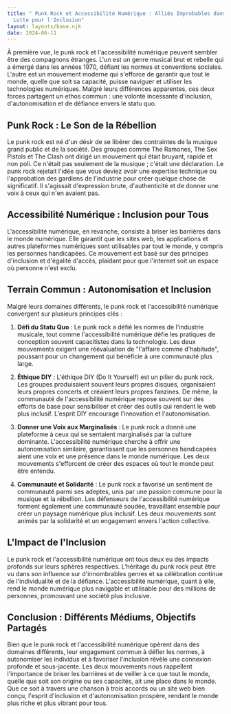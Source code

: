 ```yaml
---
title: " Punk Rock et Accessibilité Numérique : Alliés Improbables dans une
  Lutte pour l'Inclusion"
layout: layouts/base.njk
date: 2024-06-11
---
```

À première vue, le punk rock et l'accessibilité numérique peuvent sembler être des compagnons étranges. L'un est un genre musical brut et rebelle qui a émergé dans les années 1970, défiant les normes et conventions sociales. L'autre est un mouvement moderne qui s'efforce de garantir que tout le monde, quelle que soit sa capacité, puisse naviguer et utiliser les technologies numériques. Malgré leurs différences apparentes, ces deux forces partagent un ethos commun : une volonté incessante d'inclusion, d'autonomisation et de défiance envers le statu quo.

## Punk Rock : Le Son de la Rébellion

Le punk rock est né d'un désir de se libérer des contraintes de la musique grand public et de la société. Des groupes comme The Ramones, The Sex Pistols et The Clash ont dirigé un mouvement qui était bruyant, rapide et non poli. Ce n'était pas seulement de la musique ; c'était une déclaration. Le punk rock rejetait l'idée que vous deviez avoir une expertise technique ou l'approbation des gardiens de l'industrie pour créer quelque chose de significatif. Il s'agissait d'expression brute, d'authenticité et de donner une voix à ceux qui n'en avaient pas.

## Accessibilité Numérique : Inclusion pour Tous

L'accessibilité numérique, en revanche, consiste à briser les barrières dans le monde numérique. Elle garantit que les sites web, les applications et autres plateformes numériques sont utilisables par tout le monde, y compris les personnes handicapées. Ce mouvement est basé sur des principes d'inclusion et d'égalité d'accès, plaidant pour que l'internet soit un espace où personne n'est exclu.

## Terrain Commun : Autonomisation et Inclusion

Malgré leurs domaines différents, le punk rock et l'accessibilité numérique convergent sur plusieurs principes clés :

1. **Défi du Statu Quo** : Le punk rock a défié les normes de l'industrie musicale, tout comme l'accessibilité numérique défie les pratiques de conception souvent capacitistes dans la technologie. Les deux mouvements exigent une réévaluation de "l'affaire comme d'habitude", poussant pour un changement qui bénéficie à une communauté plus large.

2. **Éthique DIY** : L'éthique DIY (Do It Yourself) est un pilier du punk rock. Les groupes produisaient souvent leurs propres disques, organisaient leurs propres concerts et créaient leurs propres fanzines. De même, la communauté de l'accessibilité numérique repose souvent sur des efforts de base pour sensibiliser et créer des outils qui rendent le web plus inclusif. L'esprit DIY encourage l'innovation et l'autonomisation.

3. **Donner une Voix aux Marginalisés** : Le punk rock a donné une plateforme à ceux qui se sentaient marginalisés par la culture dominante. L'accessibilité numérique cherche à offrir une autonomisation similaire, garantissant que les personnes handicapées aient une voix et une présence dans le monde numérique. Les deux mouvements s'efforcent de créer des espaces où tout le monde peut être entendu.

4. **Communauté et Solidarité** : Le punk rock a favorisé un sentiment de communauté parmi ses adeptes, unis par une passion commune pour la musique et la rébellion. Les défenseurs de l'accessibilité numérique forment également une communauté soudée, travaillant ensemble pour créer un paysage numérique plus inclusif. Les deux mouvements sont animés par la solidarité et un engagement envers l'action collective.

## L'Impact de l'Inclusion

Le punk rock et l'accessibilité numérique ont tous deux eu des impacts profonds sur leurs sphères respectives. L'héritage du punk rock peut être vu dans son influence sur d'innombrables genres et sa célébration continue de l'individualité et de la défiance. L'accessibilité numérique, quant à elle, rend le monde numérique plus navigable et utilisable pour des millions de personnes, promouvant une société plus inclusive.

## Conclusion : Différents Médiums, Objectifs Partagés

Bien que le punk rock et l'accessibilité numérique opèrent dans des domaines différents, leur engagement commun à défier les normes, à autonomiser les individus et à favoriser l'inclusion révèle une connexion profonde et sous-jacente. Les deux mouvements nous rappellent l'importance de briser les barrières et de veiller à ce que tout le monde, quelle que soit son origine ou ses capacités, ait une place dans le monde. Que ce soit à travers une chanson à trois accords ou un site web bien conçu, l'esprit d'inclusion et d'autonomisation prospère, rendant le monde plus riche et plus vibrant pour tous.
